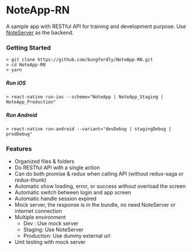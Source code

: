 # NoteApp-RN

A sample app with RESTful API for training and development purpose.
Use [NoteServer](https://github.com/bungferdly/NoteServer) as the backend.

### Getting Started

```
> git clone https://github.com/bungferdly/NoteApp-RN.git
> cd NoteApp-RN
> yarn
```

##### Run iOS

```
> react-native run-ios --scheme="NoteApp | NoteApp_Staging | NoteApp_Production"
```

##### Run Android

```
> react-native run-android --variant="devDebug | stagingDebug | prodDebug"
```

### Features

- Organized files & folders
- Do RESTful API with a single action
- Can do both promise & redux when calling API (without redux-saga or redux-thunk)
- Automatic show loading, error, or success without overload the screen
- Automatic switch between login and app screen
- Automatic handle session expired
- Mock server, the response is in the bundle, no need NoteServer or internet connection
- Multiple environment
  - Dev : Use mock server
  - Staging: Use NoteServer
  - Production: Use dummy external url
- Unit testing with mock server
